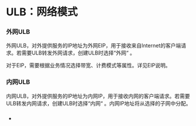 # ULB：网络模式

### 外网ULB

外网ULB，对外提供服务的IP地址为外网EIP，用于接收来自Internet的客户端请求。若需要ULB转发外网请求，创建ULB时选择“外网“ 。

对于EIP，需要根据业务情况选择带宽、计费模式等属性。详见EIP说明。

### 内网ULB

内网ULB，对外提供服务的IP地址为内网IP，用于接收内网的客户端请求。若需要ULB转发内网请求，创建ULB时选择“内网“ 。内网IP地址将从选择的子网中分配。



### 

* 
